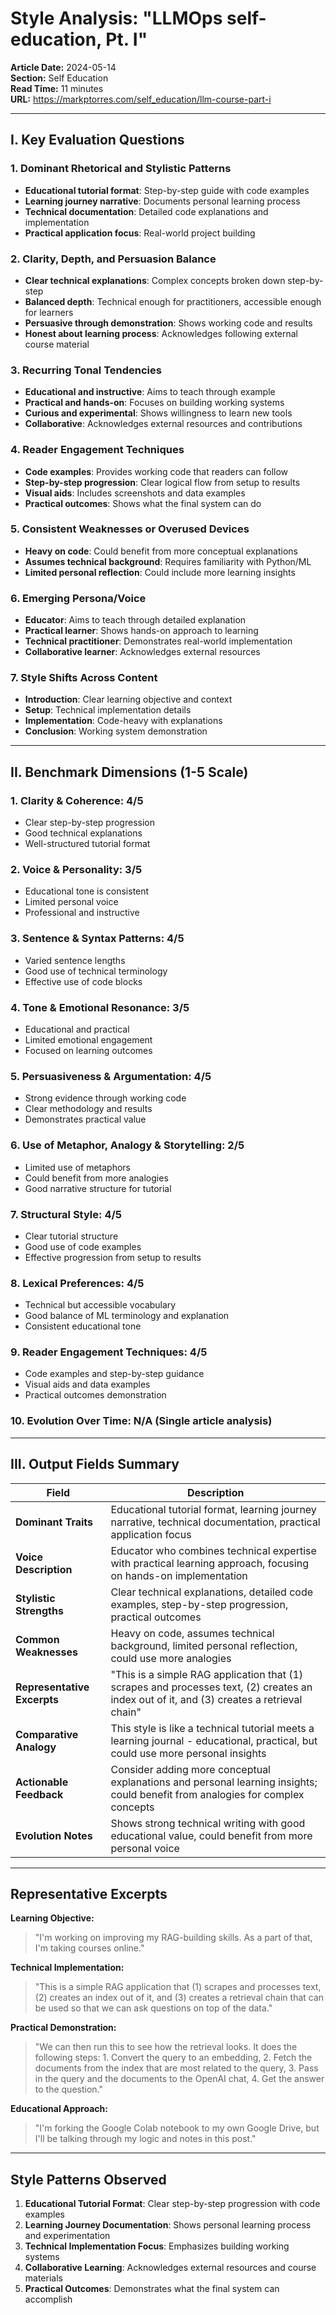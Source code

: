# Style Analysis: "LLMOps self-education, Pt. I"

**Article Date:** 2024-05-14  
**Section:** Self Education  
**Read Time:** 11 minutes  
**URL:** https://markptorres.com/self_education/llm-course-part-i

---

## I. Key Evaluation Questions

### 1. Dominant Rhetorical and Stylistic Patterns
- **Educational tutorial format**: Step-by-step guide with code examples
- **Learning journey narrative**: Documents personal learning process
- **Technical documentation**: Detailed code explanations and implementation
- **Practical application focus**: Real-world project building

### 2. Clarity, Depth, and Persuasion Balance
- **Clear technical explanations**: Complex concepts broken down step-by-step
- **Balanced depth**: Technical enough for practitioners, accessible enough for learners
- **Persuasive through demonstration**: Shows working code and results
- **Honest about learning process**: Acknowledges following external course material

### 3. Recurring Tonal Tendencies
- **Educational and instructive**: Aims to teach through example
- **Practical and hands-on**: Focuses on building working systems
- **Curious and experimental**: Shows willingness to learn new tools
- **Collaborative**: Acknowledges external resources and contributions

### 4. Reader Engagement Techniques
- **Code examples**: Provides working code that readers can follow
- **Step-by-step progression**: Clear logical flow from setup to results
- **Visual aids**: Includes screenshots and data examples
- **Practical outcomes**: Shows what the final system can do

### 5. Consistent Weaknesses or Overused Devices
- **Heavy on code**: Could benefit from more conceptual explanations
- **Assumes technical background**: Requires familiarity with Python/ML
- **Limited personal reflection**: Could include more learning insights

### 6. Emerging Persona/Voice
- **Educator**: Aims to teach through detailed explanation
- **Practical learner**: Shows hands-on approach to learning
- **Technical practitioner**: Demonstrates real-world implementation
- **Collaborative learner**: Acknowledges external resources

### 7. Style Shifts Across Content
- **Introduction**: Clear learning objective and context
- **Setup**: Technical implementation details
- **Implementation**: Code-heavy with explanations
- **Conclusion**: Working system demonstration

---

## II. Benchmark Dimensions (1-5 Scale)

### 1. Clarity & Coherence: **4/5**
- Clear step-by-step progression
- Good technical explanations
- Well-structured tutorial format

### 2. Voice & Personality: **3/5**
- Educational tone is consistent
- Limited personal voice
- Professional and instructive

### 3. Sentence & Syntax Patterns: **4/5**
- Varied sentence lengths
- Good use of technical terminology
- Effective use of code blocks

### 4. Tone & Emotional Resonance: **3/5**
- Educational and practical
- Limited emotional engagement
- Focused on learning outcomes

### 5. Persuasiveness & Argumentation: **4/5**
- Strong evidence through working code
- Clear methodology and results
- Demonstrates practical value

### 6. Use of Metaphor, Analogy & Storytelling: **2/5**
- Limited use of metaphors
- Could benefit from more analogies
- Good narrative structure for tutorial

### 7. Structural Style: **4/5**
- Clear tutorial structure
- Good use of code examples
- Effective progression from setup to results

### 8. Lexical Preferences: **4/5**
- Technical but accessible vocabulary
- Good balance of ML terminology and explanation
- Consistent educational tone

### 9. Reader Engagement Techniques: **4/5**
- Code examples and step-by-step guidance
- Visual aids and data examples
- Practical outcomes demonstration

### 10. Evolution Over Time: **N/A** (Single article analysis)

---

## III. Output Fields Summary

| Field | Description |
|-------|-------------|
| **Dominant Traits** | Educational tutorial format, learning journey narrative, technical documentation, practical application focus |
| **Voice Description** | Educator who combines technical expertise with practical learning approach, focusing on hands-on implementation |
| **Stylistic Strengths** | Clear technical explanations, detailed code examples, step-by-step progression, practical outcomes |
| **Common Weaknesses** | Heavy on code, assumes technical background, limited personal reflection, could use more analogies |
| **Representative Excerpts** | "This is a simple RAG application that (1) scrapes and processes text, (2) creates an index out of it, and (3) creates a retrieval chain" |
| **Comparative Analogy** | This style is like a technical tutorial meets a learning journal - educational, practical, but could use more personal insights |
| **Actionable Feedback** | Consider adding more conceptual explanations and personal learning insights; could benefit from analogies for complex concepts |
| **Evolution Notes** | Shows strong technical writing with good educational value, could benefit from more personal voice |

---

## Representative Excerpts

**Learning Objective:**
> "I'm working on improving my RAG-building skills. As a part of that, I'm taking courses online."

**Technical Implementation:**
> "This is a simple RAG application that (1) scrapes and processes text, (2) creates an index out of it, and (3) creates a retrieval chain that can be used so that we can ask questions on top of the data."

**Practical Demonstration:**
> "We can then run this to see how the retrieval looks. It does the following steps: 1. Convert the query to an embedding, 2. Fetch the documents from the index that are most related to the query, 3. Pass in the query and the documents to the OpenAI chat, 4. Get the answer to the question."

**Educational Approach:**
> "I'm forking the Google Colab notebook to my own Google Drive, but I'll be talking through my logic and notes in this post."

---

## Style Patterns Observed

1. **Educational Tutorial Format**: Clear step-by-step progression with code examples
2. **Learning Journey Documentation**: Shows personal learning process and experimentation
3. **Technical Implementation Focus**: Emphasizes building working systems
4. **Collaborative Learning**: Acknowledges external resources and course materials
5. **Practical Outcomes**: Demonstrates what the final system can accomplish 